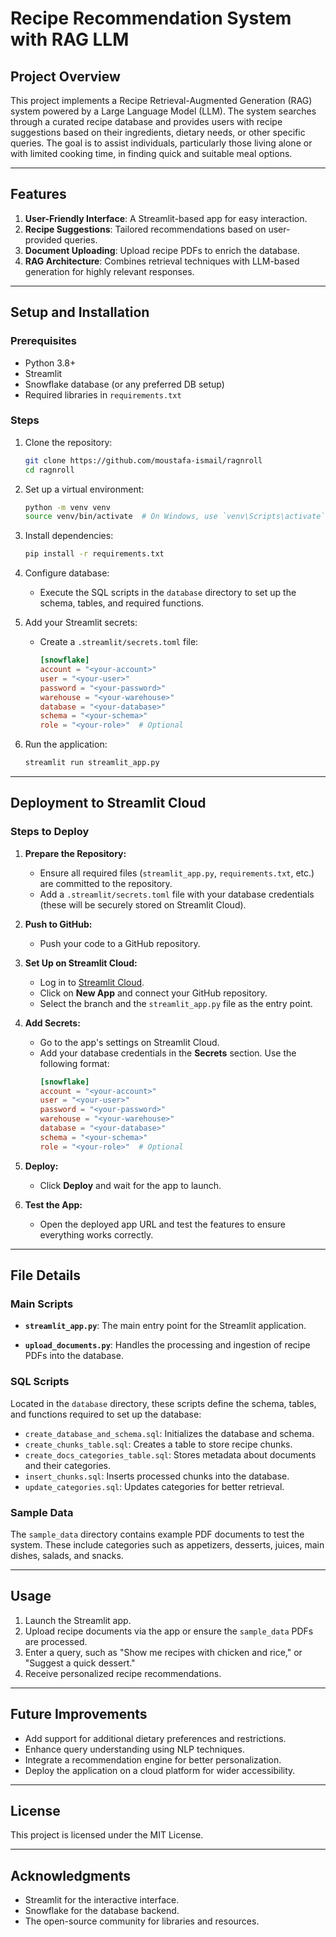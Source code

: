 # Recipe Recommendation System with RAG LLM

## Project Overview
This project implements a Recipe Retrieval-Augmented Generation (RAG) system powered by a Large Language Model (LLM). The system searches through a curated recipe database and provides users with recipe suggestions based on their ingredients, dietary needs, or other specific queries. The goal is to assist individuals, particularly those living alone or with limited cooking time, in finding quick and suitable meal options.

---

## Features
1. **User-Friendly Interface**: A Streamlit-based app for easy interaction.
2. **Recipe Suggestions**: Tailored recommendations based on user-provided queries.
3. **Document Uploading**: Upload recipe PDFs to enrich the database.
4. **RAG Architecture**: Combines retrieval techniques with LLM-based generation for highly relevant responses.

---

## Setup and Installation

### Prerequisites
- Python 3.8+
- Streamlit
- Snowflake database (or any preferred DB setup)
- Required libraries in `requirements.txt`

### Steps
1. Clone the repository:
   ```bash
   git clone https://github.com/moustafa-ismail/ragnroll
   cd ragnroll
   ```

2. Set up a virtual environment:
   ```bash
   python -m venv venv
   source venv/bin/activate  # On Windows, use `venv\Scripts\activate`
   ```

3. Install dependencies:
   ```bash
   pip install -r requirements.txt
   ```

4. Configure database:
   - Execute the SQL scripts in the `database` directory to set up the schema, tables, and required functions.

5. Add your Streamlit secrets:
   - Create a `.streamlit/secrets.toml` file:
     ```toml
     [snowflake]
     account = "<your-account>"
     user = "<your-user>"
     password = "<your-password>"
     warehouse = "<your-warehouse>"
     database = "<your-database>"
     schema = "<your-schema>"
     role = "<your-role>"  # Optional
     ```

6. Run the application:
   ```bash
   streamlit run streamlit_app.py
   ```

---

## Deployment to Streamlit Cloud

### Steps to Deploy

1. **Prepare the Repository:**
   - Ensure all required files (`streamlit_app.py`, `requirements.txt`, etc.) are committed to the repository.
   - Add a `.streamlit/secrets.toml` file with your database credentials (these will be securely stored on Streamlit Cloud).

2. **Push to GitHub:**
   - Push your code to a GitHub repository.

3. **Set Up on Streamlit Cloud:**
   - Log in to [Streamlit Cloud](https://streamlit.io/cloud).
   - Click on **New App** and connect your GitHub repository.
   - Select the branch and the `streamlit_app.py` file as the entry point.

4. **Add Secrets:**
   - Go to the app's settings on Streamlit Cloud.
   - Add your database credentials in the **Secrets** section. Use the following format:
     ```toml
     [snowflake]
     account = "<your-account>"
     user = "<your-user>"
     password = "<your-password>"
     warehouse = "<your-warehouse>"
     database = "<your-database>"
     schema = "<your-schema>"
     role = "<your-role>"  # Optional
     ```

5. **Deploy:**
   - Click **Deploy** and wait for the app to launch.

6. **Test the App:**
   - Open the deployed app URL and test the features to ensure everything works correctly.

---
## File Details

### Main Scripts
- **`streamlit_app.py`**:
  The main entry point for the Streamlit application.

- **`upload_documents.py`**:
  Handles the processing and ingestion of recipe PDFs into the database.

### SQL Scripts
Located in the `database` directory, these scripts define the schema, tables, and functions required to set up the database:
- `create_database_and_schema.sql`: Initializes the database and schema.
- `create_chunks_table.sql`: Creates a table to store recipe chunks.
- `create_docs_categories_table.sql`: Stores metadata about documents and their categories.
- `insert_chunks.sql`: Inserts processed chunks into the database.
- `update_categories.sql`: Updates categories for better retrieval.

### Sample Data
The `sample_data` directory contains example PDF documents to test the system. These include categories such as appetizers, desserts, juices, main dishes, salads, and snacks.

---

## Usage
1. Launch the Streamlit app.
2. Upload recipe documents via the app or ensure the `sample_data` PDFs are processed.
3. Enter a query, such as "Show me recipes with chicken and rice," or "Suggest a quick dessert."
4. Receive personalized recipe recommendations.

---

## Future Improvements
- Add support for additional dietary preferences and restrictions.
- Enhance query understanding using NLP techniques.
- Integrate a recommendation engine for better personalization.
- Deploy the application on a cloud platform for wider accessibility.

---

## License
This project is licensed under the MIT License.

---

## Acknowledgments
- Streamlit for the interactive interface.
- Snowflake for the database backend.
- The open-source community for libraries and resources.

